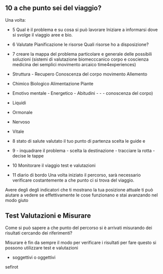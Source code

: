## 10 a che punto sei del viaggio? 

Una volta:

- 5 Qual è il problema e su cosa si può lavorare 
Iniziare a informarsi dove si svolge il viaggio aree e bio.
- 6 Valutate  Pianificazione   le risorse Quali risorse ho a disposizione? 
- 7 creare la mappa del problema particolare e generale delle possibili soluzioni (sistemi di valutazione biomecccanico corpo e coscienza medicina dei semplici movimento arcaico time4experiences)
- Struttura - Recupero Conoscenza del corpo movimento Allemento
-  Chimico Biologico Alimentazione  Piante
- Emotivo mentale - Energetico - Abitudini -  -  - conoscenza del corpo)
- Liquidi
- Ormonale
- Nervoso
- Vitale

- 8 stato di salute valutato il tuo punto di partenza scelta le guide e 
- 9 - inquadrare il problema -  scelta la destinazione - tracciare la rotta - decise le tappe  
- 10 Monitorare il viaggio test e valutazioni
- 11 diario di bordo
Una volta iniziato il percorso,  sarà  necessario verificare costantemente a che punto ci si trova del viaggio.

Avere degli degli indicatori che ti mostrano la tua posizione attuale ti può aiutare a vedere se effettivamente le cose funzionano e stai avanzando nel modo giuto

## Test Valutazioni e Misurare

Come si può sapere a che punto del percorso si è arrivati misurando dei risultati cercando dei riferimenti? 
 
Misurare è fin da sempre il modo per verificare i risultati per fare questo si possono utilizzare test e valutazioni

 - soggettivi o oggettivi







sefirot
<!--stackedit_data:
eyJoaXN0b3J5IjpbLTk3MDk0NTQ0NSw0MTM0ODQ1MTAsLTc4ND
YwNTMxOSwtNTg2OTUwMDg3LDE0NDUzODYxMiwxNzc0OTI2MTk0
LDE2NDI4MzA5MjQsMTAxNTgwNTY0MF19
-->